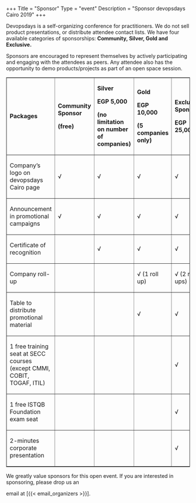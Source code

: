 +++
Title = "Sponsor"
Type = "event"
Description = "Sponsor devopsdays Cairo 2019"
+++
<p>Devopsdays is a self-organizing conference for practitioners. We do not sell product presentations, or distribute attendee contact lists. We have four available categories of sponsorships: <strong>Community,&nbsp;Silver, Gold and Exclusive.</strong></p>
<p>Sponsors are encouraged to represent themselves by actively participating and engaging with the attendees as peers. Any attendee also has the opportunity to demo products/projects as part of an open space session.</p>
<table border="1">
<tbody>
<tr>
<td width="480">
<p><strong>Packages</strong></p>
</td>
<td width="135">
<p><strong>Community Sponsor</strong></p>
<p><strong>(free)</strong></p>
</td>
<td width="195">
<p><strong>Silver</strong></p>
<p><strong>EGP 5,000</strong></p>
<p><strong>(no limitation on number of companies)</strong></p>
</td>
<td width="203">
<p><strong>Gold</strong></p>
<p><strong>EGP 10,000</strong></p>
<p><strong>(5 companies only)</strong></p>
</td>
<td width="195">
<p><strong>Exclusive Sponsor</strong></p>
<p><strong>EGP 25,000</strong></p>
</td>
</tr>
<tr>
<td width="480">
<p>Company&rsquo;s logo on devopsdays Cairo page</p>
</td>
<td width="135">
<p>&radic;</p>
</td>
<td width="195">
<p>&radic;</p>
</td>
<td width="203">
<p>&radic;</p>
</td>
<td width="195">
<p>&radic;</p>
</td>
</tr>
<tr>
<td width="480">
<p>Announcement in promotional campaigns</p>
</td>
<td width="135">
<p>&radic;</p>
</td>
<td width="195">
<p>&radic;</p>
</td>
<td width="203">
<p>&radic;</p>
</td>
<td width="195">
<p>&radic;</p>
</td>
</tr>
<tr>
<td width="480">
<p>Certificate of recognition</p>
</td>
<td width="135">&nbsp;</td>
<td width="195">
<p>&radic;</p>
</td>
<td width="203">
<p>&radic;</p>
</td>
<td width="195">
<p>&radic;</p>
</td>
</tr>
<tr>
<td width="480">
<p>Company roll- up</p>
</td>
<td width="135">
<p>&nbsp;</p>
</td>
<td width="195">
<p>&nbsp;</p>
</td>
<td width="203">
<p>&radic; (1 roll up)</p>
</td>
<td width="195">
<p>&radic; (2 roll &ndash;ups)</p>
</td>
</tr>
<tr>
<td width="480">
<p>Table to distribute promotional material</p>
</td>
<td width="135">&nbsp;</td>
<td width="195">&nbsp;</td>
<td width="203">
<p>&radic;</p>
</td>
<td width="195">
<p>&radic;</p>
</td>
</tr>
<tr>
<td width="480">
<p>1 free training seat at SECC courses (except CMMI, COBIT, TOGAF, ITIL)</p>
</td>
<td width="135">
<p>&nbsp;</p>
</td>
<td width="195">
<p>&nbsp;</p>
</td>
<td width="203">
<p>&nbsp;</p>
</td>
<td width="195">
<p>&radic;</p>
</td>
</tr>
<tr>
<td width="480">
<p>1 free ISTQB Foundation exam seat</p>
</td>
<td width="135">
<p>&nbsp;</p>
</td>
<td width="195">
<p>&nbsp;</p>
</td>
<td width="203">
<p>&nbsp;</p>
</td>
<td width="195">
<p>&radic;</p>
</td>
</tr>
<tr>
<td width="480">
<p>2-minutes corporate presentation</p>
</td>
<td width="135">
<p>&nbsp;</p>
</td>
<td width="195">
<p>&nbsp;</p>
</td>
<td width="203">
<p>&nbsp;</p>
</td>
<td width="195">
<p>&radic;</p>
</td>
</tr>
</tbody>
</table>

<p>We greatly value sponsors for this open event.  If you are interested in sponsoring, please drop us an 

email at [{{< email_organizers >}}].</p>




